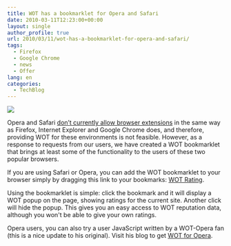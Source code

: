 ```yaml
---
title: WOT has a bookmarklet for Opera and Safari
date: 2010-03-11T12:23:00+00:00
layout: single
author_profile: true
url: 2010/03/11/wot-has-a-bookmarklet-for-opera-and-safari/
tags:
  - Firefox
  - Google Chrome
  - news
  - Offer
lang: en
categories: 
  - TechBlog
---
```

[![](http://4.bp.blogspot.com/_vaUVXcmC3OI/S5jZIlRnazI/AAAAAAAABPk/9rTLE8bhpA0/s320/opera-and-safari.gif)](http://4.bp.blogspot.com/_vaUVXcmC3OI/S5jZIlRnazI/AAAAAAAABPk/9rTLE8bhpA0/s1600-h/opera-and-safari.gif)

Opera and Safari [don’t currently allow browser extensions](http://www.opera.com/press/faq/#tech14) in the same way as Firefox, Internet Explorer and Google Chrome does, and therefore, providing WOT for these environments is not feasible. However, as a response to requests from our users, we have created a WOT bookmarklet that brings at least some of the functionality to the users of these two popular browsers.

If you are using Safari or Opera, you can add the WOT bookmarklet to your browser simply by dragging this link to your bookmarks: [WOT Rating](javascript:(function%28%29%7Bvar%20f%3Ddocument.getElementById%28%27wot-bookmarklet%27%29%3Bif%28f%29%7Bf.parentNode.removeChild%28f%29%3Breturn%3B%7Dvar%20l%3Dlocation.hostname%3Bif%28l%26%26l.length%29%7Bf%3Ddocument.createElement%28%27iframe%27%29%3Bif%28f%29%7Bf.setAttribute%28%27id%27%2C%27wot-bookmarklet%27%29%3Bf.setAttribute%28%27src%27%2C%27http%3A//www.mywot.com/bookmarklet/%27+encodeURIComponent%28location.hostname%29%29%3Bf.setAttribute%28%27frameborder%27%2C0%29%3Bf.setAttribute%28%27scrolling%27%2C%27no%27%29%3Bf.setAttribute%28%27style%27%2C%27position%3Afixed%3Btop%3A10px%3Bleft%3A10px%3B%27+%27width%3A135px%3Bheight%3A235px%3Bborder%3A0%3Bmargin%3A0%3Bpadding%3A0%3Bz-index%3A10487575%3B%27%29%3Bif%28document.body%29%7Bdocument.body.appendChild%28f%29%3B%7D%7D%7D%7D)()).

Using the bookmarklet is simple: click the bookmark and it will display a WOT popup on the page, showing ratings for the current site. Another click will hide the popup. This gives you an easy access to WOT reputation data, although you won't be able to give your own ratings.

Opera users, you can also try a user JavaScript written by a WOT-Opera fan (this is a nice update to his original). Visit his blog to get [WOT for Opera](http://my.opera.com/PH%60/blog/2010/01/19/new-major-version-of-wot-for-opera-you-can-vote).
